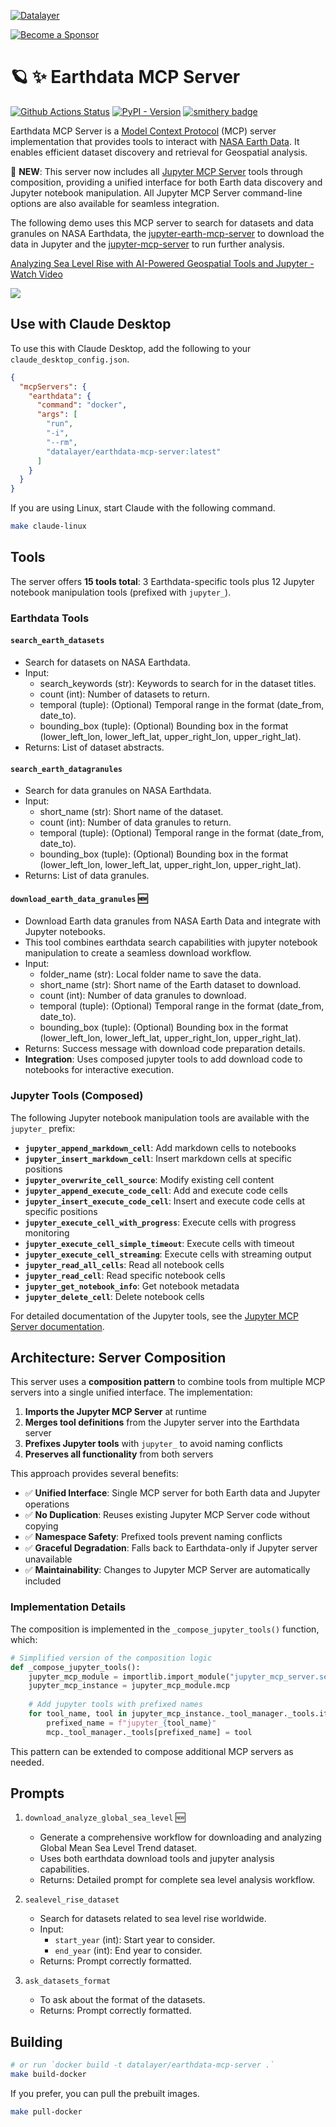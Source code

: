 <!--
  ~ Copyright (c) 2023-2024 Datalayer, Inc.
  ~
  ~ BSD 3-Clause License
-->

[![Datalayer](https://assets.datalayer.tech/datalayer-25.svg)](https://datalayer.io)

[![Become a Sponsor](https://img.shields.io/static/v1?label=Become%20a%20Sponsor&message=%E2%9D%A4&logo=GitHub&style=flat&color=1ABC9C)](https://github.com/sponsors/datalayer)

# 🪐 ✨ Earthdata MCP Server

[![Github Actions Status](https://github.com/datalayer/earthdata-mcp-server/workflows/Build/badge.svg)](https://github.com/datalayer/earthdata-mcp-server/actions/workflows/build.yml)
[![PyPI - Version](https://img.shields.io/pypi/v/earthdata-mcp-server)](https://pypi.org/project/earthdata-mcp-server)
[![smithery badge](https://smithery.ai/badge/@datalayer/earthdata-mcp-server)](https://smithery.ai/server/@datalayer/earthdata-mcp-server)

Earthdata MCP Server is a [Model Context Protocol](https://modelcontextprotocol.io/introduction) (MCP) server implementation that provides tools to interact with [NASA Earth Data](https://www.earthdata.nasa.gov/). It enables efficient dataset discovery and retrieval for Geospatial analysis.

🚀 **NEW**: This server now includes all [Jupyter MCP Server](https://github.com/datalayer/jupyter-mcp-server) tools through composition, providing a unified interface for both Earth data discovery and Jupyter notebook manipulation. All Jupyter MCP Server command-line options are also available for seamless integration.

The following demo uses this MCP server to search for datasets and data granules on NASA Earthdata, the [jupyter-earth-mcp-server](https://github.com/datalayer/jupyter-earth-mcp-server) to download the data in Jupyter and the [jupyter-mcp-server](https://github.com/datalayer/jupyter-mcp-server) to run further analysis.

<div>
  <a href="https://www.loom.com/share/c2b5b05f548d4f1492d5c107f0c48dbc">
    <p>Analyzing Sea Level Rise with AI-Powered Geospatial Tools and Jupyter - Watch Video</p>
  </a>
  <a href="https://www.loom.com/share/c2b5b05f548d4f1492d5c107f0c48dbc">
    <img style="max-width:100%;" src="https://cdn.loom.com/sessions/thumbnails/c2b5b05f548d4f1492d5c107f0c48dbc-598a84f02de7e74e-full-play.gif">
  </a>
</div>

## Use with Claude Desktop

To use this with Claude Desktop, add the following to your `claude_desktop_config.json`.

```json
{
  "mcpServers": {
    "earthdata": {
      "command": "docker",
      "args": [
        "run",
        "-i",
        "--rm",
        "datalayer/earthdata-mcp-server:latest"
      ]
    }
  }
}
```

If you are using Linux, start Claude with the following command.

```bash
make claude-linux
```

## Tools

The server offers **15 tools total**: 3 Earthdata-specific tools plus 12 Jupyter notebook manipulation tools (prefixed with `jupyter_`).

### Earthdata Tools

#### `search_earth_datasets`

- Search for datasets on NASA Earthdata.
- Input:
  - search_keywords (str): Keywords to search for in the dataset titles.
  - count (int): Number of datasets to return.
  - temporal (tuple): (Optional) Temporal range in the format (date_from, date_to).
  - bounding_box (tuple): (Optional) Bounding box in the format (lower_left_lon, lower_left_lat, upper_right_lon, upper_right_lat).
- Returns: List of dataset abstracts.

#### `search_earth_datagranules`

- Search for data granules on NASA Earthdata.
- Input:
  - short_name (str): Short name of the dataset.
  - count (int): Number of data granules to return.
  - temporal (tuple): (Optional) Temporal range in the format (date_from, date_to).
  - bounding_box (tuple): (Optional) Bounding box in the format (lower_left_lon, lower_left_lat, upper_right_lon, upper_right_lat).
- Returns: List of data granules.

#### `download_earth_data_granules` 🆕

- Download Earth data granules from NASA Earth Data and integrate with Jupyter notebooks.
- This tool combines earthdata search capabilities with jupyter notebook manipulation to create a seamless download workflow.
- Input:
  - folder_name (str): Local folder name to save the data.
  - short_name (str): Short name of the Earth dataset to download.
  - count (int): Number of data granules to download.
  - temporal (tuple): (Optional) Temporal range in the format (date_from, date_to).
  - bounding_box (tuple): (Optional) Bounding box in the format (lower_left_lon, lower_left_lat, upper_right_lon, upper_right_lat).
- Returns: Success message with download code preparation details.
- **Integration**: Uses composed jupyter tools to add download code to notebooks for interactive execution.

### Jupyter Tools (Composed)

The following Jupyter notebook manipulation tools are available with the `jupyter_` prefix:

- **`jupyter_append_markdown_cell`**: Add markdown cells to notebooks
- **`jupyter_insert_markdown_cell`**: Insert markdown cells at specific positions
- **`jupyter_overwrite_cell_source`**: Modify existing cell content
- **`jupyter_append_execute_code_cell`**: Add and execute code cells
- **`jupyter_insert_execute_code_cell`**: Insert and execute code cells at specific positions
- **`jupyter_execute_cell_with_progress`**: Execute cells with progress monitoring
- **`jupyter_execute_cell_simple_timeout`**: Execute cells with timeout
- **`jupyter_execute_cell_streaming`**: Execute cells with streaming output
- **`jupyter_read_all_cells`**: Read all notebook cells
- **`jupyter_read_cell`**: Read specific notebook cells
- **`jupyter_get_notebook_info`**: Get notebook metadata
- **`jupyter_delete_cell`**: Delete notebook cells

For detailed documentation of the Jupyter tools, see the [Jupyter MCP Server documentation](https://github.com/datalayer/jupyter-mcp-server).

## Architecture: Server Composition

This server uses a **composition pattern** to combine tools from multiple MCP servers into a single unified interface. The implementation:

1. **Imports the Jupyter MCP Server** at runtime
2. **Merges tool definitions** from the Jupyter server into the Earthdata server
3. **Prefixes Jupyter tools** with `jupyter_` to avoid naming conflicts
4. **Preserves all functionality** from both servers

This approach provides several benefits:
- ✅ **Unified Interface**: Single MCP server for both Earth data and Jupyter operations
- ✅ **No Duplication**: Reuses existing Jupyter MCP Server code without copying
- ✅ **Namespace Safety**: Prefixed tools prevent naming conflicts  
- ✅ **Graceful Degradation**: Falls back to Earthdata-only if Jupyter server unavailable
- ✅ **Maintainability**: Changes to Jupyter MCP Server are automatically included

### Implementation Details

The composition is implemented in the `_compose_jupyter_tools()` function, which:

```python
# Simplified version of the composition logic
def _compose_jupyter_tools():
    jupyter_mcp_module = importlib.import_module("jupyter_mcp_server.server")
    jupyter_mcp_instance = jupyter_mcp_module.mcp
    
    # Add jupyter tools with prefixed names
    for tool_name, tool in jupyter_mcp_instance._tool_manager._tools.items():
        prefixed_name = f"jupyter_{tool_name}"
        mcp._tool_manager._tools[prefixed_name] = tool
```

This pattern can be extended to compose additional MCP servers as needed.

## Prompts

1. `download_analyze_global_sea_level` 🆕
   - Generate a comprehensive workflow for downloading and analyzing Global Mean Sea Level Trend dataset.
   - Uses both earthdata download tools and jupyter analysis capabilities.
   - Returns: Detailed prompt for complete sea level analysis workflow.

2. `sealevel_rise_dataset`
   - Search for datasets related to sea level rise worldwide.
   - Input:
     - `start_year` (int): Start year to consider.
      - `end_year` (int): End year to consider.
   - Returns: Prompt correctly formatted.

3. `ask_datasets_format`
    - To ask about the format of the datasets.
    - Returns: Prompt correctly formatted.

## Building

```bash
# or run `docker build -t datalayer/earthdata-mcp-server .`
make build-docker
```

If you prefer, you can pull the prebuilt images.

```bash
make pull-docker
```
